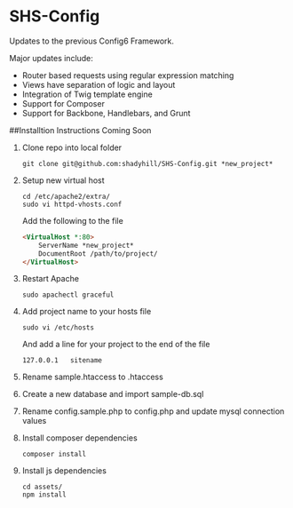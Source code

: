 SHS-Config
==========

Updates to the previous Config6 Framework.

Major updates include:

* Router based requests using regular expression matching
* Views have separation of logic and layout
* Integration of Twig template engine
* Support for Composer
* Support for Backbone, Handlebars, and Grunt

##Installtion Instructions Coming Soon

1. Clone repo into local folder

    `git clone git@github.com:shadyhill/SHS-Config.git *new_project*`

2. Setup new virtual host
    ```
    cd /etc/apache2/extra/
    sudo vi httpd-vhosts.conf
    ```

   Add the following to the file
    ```html
    <VirtualHost *:80>
        ServerName *new_project*
        DocumentRoot /path/to/project/
    </VirtualHost>
    ```
3. Restart Apache

    `sudo apachectl graceful`

4. Add project name to your hosts file

    `sudo vi /etc/hosts`

   And add a line for your project to the end of the file

    `127.0.0.1   sitename`

5. Rename sample.htaccess to .htaccess

6. Create a new database and import sample-db.sql

7. Rename config.sample.php to config.php and update mysql connection values 

8. Install composer dependencies

    `composer install`

9. Install js dependencies

    ```
    cd assets/
    npm install
    ```



